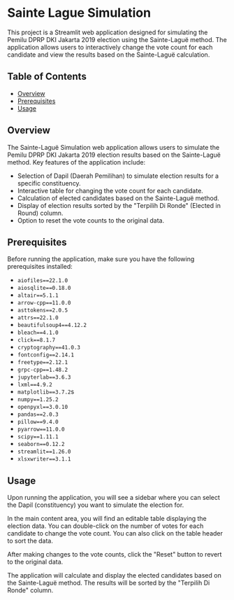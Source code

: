 # Sainte Lague Simulation

This project is a Streamlit web application designed for simulating the Pemilu DPRP DKI Jakarta 2019 election using the Sainte-Laguë method. The application allows users to interactively change the vote count for each candidate and view the results based on the Sainte-Laguë calculation. 

## Table of Contents
- [Overview](#overview)
- [Prerequisites](#prerequisites)
- [Usage](#usage)

## Overview

The Sainte-Laguë Simulation web application allows users to simulate the Pemilu DPRP DKI Jakarta 2019 election results based on the Sainte-Laguë method. Key features of the application include:

- Selection of Dapil (Daerah Pemilihan) to simulate election results for a specific constituency.
- Interactive table for changing the vote count for each candidate.
- Calculation of elected candidates based on the Sainte-Laguë method.
- Display of election results sorted by the "Terpilih Di Ronde" (Elected in Round) column.
- Option to reset the vote counts to the original data.

## Prerequisites

Before running the application, make sure you have the following prerequisites installed:

- `aiofiles==22.1.0`
- `aiosqlite==0.18.0`
- `altair==5.1.1`
- `arrow-cpp==11.0.0`
- `asttokens==2.0.5`
- `attrs==22.1.0`
- `beautifulsoup4==4.12.2`
- `bleach==4.1.0`
- `click==8.1.7`
- `cryptography==41.0.3`
- `fontconfig==2.14.1`
- `freetype==2.12.1`
- `grpc-cpp==1.48.2`
- `jupyterlab==3.6.3`
- `lxml==4.9.2`
- `matplotlib==3.7.2`s
- `numpy==1.25.2`
- `openpyxl==3.0.10`
- `pandas==2.0.3`
- `pillow==9.4.0`
- `pyarrow==11.0.0`
- `scipy==1.11.1`
- `seaborn==0.12.2`
- `streamlit==1.26.0`
- `xlsxwriter==3.1.1`

## Usage

Upon running the application, you will see a sidebar where you can select the Dapil (constituency) you want to simulate the election for.

In the main content area, you will find an editable table displaying the election data. You can double-click on the number of votes for each candidate to change the vote count. You can also click on the table header to sort the data.

After making changes to the vote counts, click the "Reset" button to revert to the original data.

The application will calculate and display the elected candidates based on the Sainte-Laguë method. The results will be sorted by the "Terpilih Di Ronde" column.